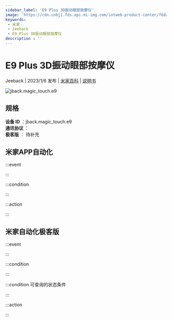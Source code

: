 ```yaml
---
sidebar_label: 'E9 Plus 3D振动眼部按摩仪'
image: 'https://cdn.cnbj1.fds.api.mi-img.com/iotweb-product-center/f6da35905101c2d9782143f36c357968_1670204734605.png?GalaxyAccessKeyId=AKVGLQWBOVIRQ3XLEW&Expires=9223372036854775807&Signature=fytfkrdajRatxZ4TpdHClXCVPe8='
keywords: 
 - 米家
 - Jeeback
 - E9 Plus 3D振动眼部按摩仪
description : ''
---
```

# E9 Plus 3D振动眼部按摩仪

Jeeback | 2023/1/6 发布 | [米家百科](https://home.mi.com/webapp/content/baike/product/index.html?model=jback.magic_touch.e9) | [说明书](https://home.mi.com/views/introduction.html?model=jback.magic_touch.e9&region=cn)

![jback.magic_touch.e9](https://cdn.cnbj1.fds.api.mi-img.com/iotweb-product-center/f6da35905101c2d9782143f36c357968_1670204734605.png?GalaxyAccessKeyId=AKVGLQWBOVIRQ3XLEW&Expires=9223372036854775807&Signature=fytfkrdajRatxZ4TpdHClXCVPe8=)

## 规格  
> 
**设备 ID** ：jback.magic_touch.e9  
**通讯协议** ：  
**极客版**  ： 待补充 


## 米家APP自动化  

:::event  

:::

:::condition  

:::

:::action   

:::

## 米家自动化极客版  

:::event  

:::

:::condition  

:::

:::condition 可查询的状态条件  

:::

:::action  

:::

        
